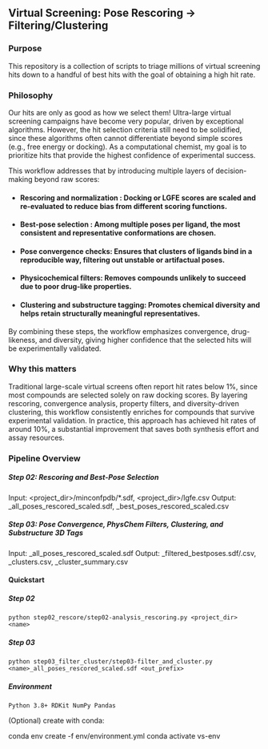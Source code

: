 ## Virtual Screening: Pose Rescoring → Filtering/Clustering

### Purpose
This repository is a collection of scripts to triage millions of virtual screening hits down to a handful of best hits with the goal of obtaining a high hit rate.

### Philosophy
Our hits are only as good as how we select them! Ultra-large virtual screening campaigns have become very popular, driven by exceptional algorithms. However, the hit selection criteria still need to be solidified, since these algorithms often cannot differentiate beyond simple scores (e.g., free energy or docking). As a computational chemist, my goal is to prioritize hits that provide the highest confidence of experimental success.

This workflow addresses that by introducing multiple layers of decision-making beyond raw scores:

- #### Rescoring and normalization : Docking or LGFE scores are scaled and re-evaluated to reduce bias from different scoring functions.
- #### Best-pose selection : Among multiple poses per ligand, the most consistent and representative conformations are chosen.
- #### Pose convergence checks: Ensures that clusters of ligands bind in a reproducible way, filtering out unstable or artifactual poses.
- #### Physicochemical filters: Removes compounds unlikely to succeed due to poor drug-like properties.
- #### Clustering and substructure tagging: Promotes chemical diversity and helps retain structurally meaningful representatives.

By combining these steps, the workflow emphasizes convergence, drug-likeness, and diversity, giving higher confidence that the selected hits will be experimentally validated.

### Why this matters
Traditional large-scale virtual screens often report hit rates below 1%, since most compounds are selected solely on raw docking scores. By layering rescoring, convergence analysis, property filters, and diversity-driven clustering, this workflow consistently enriches for compounds that survive experimental validation. In practice, this approach has achieved hit rates of around 10%, a substantial improvement that saves both synthesis effort and assay resources.

### Pipeline Overview

##### Step 02: Rescoring and Best-Pose Selection
Input: <project_dir>/minconfpdb/*.sdf, <project_dir>/lgfe.csv
Output: <name>_all_poses_rescored_scaled.sdf, <name>_best_poses_rescored_scaled.csv

##### Step 03: Pose Convergence, PhysChem Filters, Clustering, and Substructure 3D Tags
Input: <name>_all_poses_rescored_scaled.sdf
Output: <prefix>_filtered_bestposes.sdf/.csv, <prefix>_clusters.csv, <prefix>_cluster_summary.csv

#### Quickstart
##### Step 02
`python step02_rescore/step02-analysis_rescoring.py <project_dir> <name>`

##### Step 03
`python step03_filter_cluster/step03-filter_and_cluster.py <name>_all_poses_rescored_scaled.sdf <out_prefix>`

##### Environment
`Python 3.8+
RDKit
NumPy
Pandas`

(Optional) create with conda:

conda env create -f env/environment.yml
conda activate vs-env
